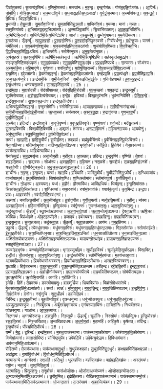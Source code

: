 

  
पिबा॑सु॒तस्य॑। सु॒तस्य॑र॒सिनः॑। र॒सिनो॒मत्स्व॑। मत्स्वा॑नः। न॒इ॒न्द्र॒। इ॒न्द्र॒गोम॑तः। गोम॑त॒इति॒गोऽम॑तः।। आ॒पिर्नः॑। नो॒बो॒धि॒। बो॒धि॒स॒ध॒माद्यः॑। स॒ध॒माद्यो॑वृ॒धे। स॒ध॒माद्य॒इति॑स॒ध॒ऽमाद्यः॑। वृ॒धे॒३॒॑अ॒स्मान्। अ॒स्माँअ॑वन्तु। अ॒व॒न्तु॒ते॒। ते॒धियः॑। धिय॒इति॒धियः॑।।  
भू॒याम॑ते। ते॒सु॒म॒तौ। सु॒म॒तौवा॒जिनः॑। सु॒म॒ताविति॑सु॒ऽम॒तौ। वा॒जिनो॑व॒यं। व॒यम्मा। मानः॑। न॒स्तः। स्तर॒भिमा॑तये। अ॒भिमा॑तय॒इत्य॒भिऽमा॑तये।। अ॒स्माञ्चि॒त्राभिः॑। चि॒त्राभि॑रवतात्। अ॒व॒ता॒द॒भिष्टि॑भिः। अ॒भिष्टि॑भि॒रानः॑। अ॒भिष्टि॑भि॒रित्य॒भिष्टि॑ऽभिः। आनः॑। न॒स्सु॒म्नेषु॑। सु॒म्नेषु॑यामय। य॒म॒येति॑यमय।।  
इ॒माउ॑त्वा। ऊँ॒इत्यूँ॑। त्वा॒पु॒रु॒व॒सो॒। पु॒रु॒व॒सो॒गिरः॑। पु॒रु॒व॒सो॒इति॑पुरुऽवसो। गिरो॑वर्धन्तु। व॒र्ध॒न्तु॒याः। यामम॑। ममेति॒मम॑।। पा॒व॒कव॑र्णा॒श्शुच॑यः। पा॒व॒कव॑र्णा॒इति॑पा॒व॒कऽव॑र्णाः। शुच॑योविप॒श्चितः॑। वि॒प॒श्चितो॒भि। वि॒प॒श्चित॒इति॑वि॒पः॒ऽचितः॑। अ॒भिस्तोमैः॑। स्तोमै॑रनूषत। अ॒नू॒ष॒तेत्य॑नूषत।।  
अ॒यंस॒हस्रं॑। स॒हस्र॒मृषि॑भिः। ऋषि॑भि॒स्सह॑स्कृतं। ऋषि॑भि॒रित्यृषि॑ऽभिः। सह॑स्कृतंसमु॒द्रइ॑व। सहः॑कृत॒मिति॒सहः॑ऽकृतं। स॒मु॒द्रइ॑वपप्रथे। स॒मु॒द्रइ॒वेति॑स॒मु॒द्रःऽइ॑व। प॒प्र॒थ॒इति॑पप्रथे।। स॒त्यस्सः। सोअ॑स्य। अ॒स्य॒म॒हि॒मा। म॒हि॒मागृ॑णे। गृ॒णे॒शवः॑। शवो॑य॒ज्ञेषु॑। य॒ज्ञेषु॑विप्र॒राज्ये॑। वि॒प्र॒राज्य॒इति॑वि॒प्र॒ऽराज्ये॑।।  
इन्द्र॒मित्। इद्दे॒वता॑तये। दे॒वता॑तय॒इन्द्रं॑। दे॒वता॑तय॒इति॑दे॒वऽता॑तये। इन्द्रं॑प्रय॒ति। प्र॒य॒त्य॑ध्व॒रे। प्र॒य॒तीति॑प्र॒ऽय॒ति। अ॒ध्व॒रइत्य॑ध्व॒रे।। इन्द्रं॑समी॒के। स॒मी॒केव॒निनः॑। स॒मी॒कइति॑सं॒ऽई॒के । व॒निनो॑हवामहे। ह॒वा॒म॒ह॒इन्द्रं॑। इन्द्रं॒धन॑स्य। धन॑स्यसा॒तये॑। सा॒तय॒इति॑सा॒तये॑।। 25 ।।  
इन्द्रो॑म॒ह्ना। म॒ह्नारोद॑सी। रोद॑सीपप्रथत्। रोद॑सी॒इति॒रोद॑सी। प॒प्र॒थ॒च्छवः॑। शव॒इन्द्रः॑। इन्द्र॒स्सूर्यं॑। सूर्य॑मरोचयत्। अ॒रो॒च॒य॒दित्य॑रोचयत्।। इन्द्रे॑ह। ह॒विश्वा॑। विश्वा॒भुव॑नानि। भुव॑नानियेमिरे। ये॒मि॒र॒इन्द्रे॑। इन्द्रे॑सुवा॒नासः॑। सु॒वा॒नास॒इन्द॑वः। इन्द्र॑व॒इतीन्द॑वः।।  
अ॒भित्वा॑पू॒र्वपी॑तय॒इन्द्र॑। इन्द्र॒स्तोमे॑भिः। स्तोमे॑भिरा॒यवः॑। आ॒यव॒इत्या॒यवः॑।। स॒मी॒ची॒नास॑ऋ॒भवः॑। स॒मी॒ची॒नास॒इति॑सं॒ऽई॒ची॒नासः॑। ऋ॒भव॒स्सं। सम॑स्वरन्। अ॒स्व॒र॒न्रु॒द्राः। रु॒द्रागृ॑णन्त। गृ॒ण॒न्त॒पूर्व्यं॑। पूर्व्य॒मिति॒पूर्व्यं॑।।  
अ॒स्येत्। इदिन्द्रः॑। इन्द्रो॑वावृधे। वा॒वृ॒धे॒वृष्ण्यं॑। व॒वृ॒ध॒इति॑ववृधे। वृष्ण्यं॒शवः॑। शवो॒मदे॑। मदे॑सु॒तस्य॑। सु॒तस्य॒विष्ण॑वि। विष्ण॒वीति॒विष्ण॑वि।। अ॒द्यातं। तम॑स्य। अ॒स्य॒म॒हि॒मानं॑। म॒हि॒मान॑मा॒यवः॑। आ॒यवोनु॑। अनु॑ष्टुवन्ति। स्तु॒व॒न्ति॒पू॒र्वथा॑। पू॒र्वथेति॑पू॒र्वऽथा॑।।  
तत्वा॑। त्वा॒या॒मि॒। या॒मि॒सु॒वीर्यं॑। सु॒वीर्यं॒तत्। तद्ब्रह्म॑। ब्रह्म॑पू॒र्वचि॑त्तये। पू॒र्वचि॑त्तय॒इति॑पू॒र्वऽचि॑त्तये।। येना॒यति॑भ्यः। यति॑भ्यो॒भृग॑वः। यति॑भ्य॒इति॒यति॑ऽभ्यः। भृग॑वो॒धने॑। धने॑हि॒ते। हि॒तेयेन॑। येन॒प्रस्क॑ण्वं। प्रस्क॑ण्व॒मावि॑थ। आवि॒थेत्यावि॑थ।।  
येना॑समु॒द्रं। स॒मु॒द्रमसृ॑जः। असृ॑जोम॒हीः। म॒हीर॒पः। अ॒पस्तत्। तदि॑न्द्र। इ॒न्द्र॒वृष्णि॑। वृष्णि॑ते। ते॒शवः॑। शव॒इति॒शवः॑।। स॒द्यस्सः। सोअ॑स्य। अ॒स्य॒म॒हि॒मा। म॒हि॒मान। नस॒न्नशे॑। स॒न्नशे॒यं। स॒न्नश॒इति॑सं॒ऽनशे॑। यङ्क्षो॒णीः। क्षॊ॒णीर॑नुचक्र॒दे। अ॒नु॒च॒क्र॒दइत्य॑नु॒ऽच॒क्र॒दे।। 26 ।।  
श॒ग्धीनः॑। न॒इ॒न्द्र॒। इ॒न्द्र॒यत्। यत्वा॑। त्वा॒र॒यिं। र॒यिंयामि॑। यामि॑सु॒वीर्यं॑। सु॒वीर्य॒मिति॑सु॒ऽवीर्यं॑।। श॒ग्धिवाजा॑य। वाजा॑यप्रथ॒मं। प्र॒थ॒मंसिषा॑सते। सिषा॑सतेश॒ग्धि। श॒ग्धिस्तोमा॑य। स्तोमा॑यपूर्व्य। पू॒र्व्येति॑पूर्व्य।।  
श॒ग्धीनः॑। नो॒अ॒स्य। अ॒स्ययत्। यध्द॑। ह॒पौ॒रं। पौ॒रमावि॑थ। आवि॑थ॒धियः॑। धिय॑इन्द्र। इ॒न्द्र॒सिषा॑सतः। सिसा॑सत॒इति॒सिसा॑सतः।। श॒ग्धियथा॑। यथा॒रुश॑मं। रुश॑मं॒श्याव॑कं। श्याव॑कं॒कृपं॑। कृप॒मिन्द्रः॑। इन्द्रः॒प्र। प्रावः॑। आव॒स्व॑र्णरं। स्व॑र्णर॒मिति॒स्वः॑ऽनरं।।  
कन्नव्यः॑। नव्यो॑अत॒सीनां॑। अ॒त॒सीनां॑तु॒रः। तु॒रोगृ॑णीत। गृ॒णी॒त॒मर्त्यः॑। मर्त्य॒इति॒मर्त्यः॑।। न॒हीनु। न्व॑स्य। अ॒स्य॒म॒हि॒मानं॑। म॒हि॒मान॑मिन्द्रि॒यं। इ॒न्द्रि॒यंस्वः॑। स्व॑र्गृ॒णन्तः॑। गृ॒णन्त॑आन॒शुः। आ॒न॒शुरित्या॑न॒शुः।।  
कदु॑स्तु॒वन्तः॑। ऊँ॒इत्यूँ॑। स्तु॒वन्त॑ऋतयन्तः। ऋ॒त॒य॒न्त॒दे॒वता॑। ऋ॒त॒य॒न्तेत्यृ॑तऽयन्त। दे॒वत॒ऋषिः॑। ऋषिः॒कः। कोविप्रः॑। विप्र॑ओहते। ओ॒ह॒त॒इत्यो॑हते।। क॒दाहवं॑। हवं॑मघवन्। म॒घ॒व॒न्नि॒न्द्र॒। म॒घ॒व॒न्निति॑मघऽवन्। इ॒न्द्र॒सु॒न्व॒तः। सु॒न्व॒तःकत्। कदु॑स्तुव॒तः। ऊँ॒इत्यूँ॑। स्तु॒व॒तआग॑मः। आग॑मः। ग॒म॒इति॑गमः।।  
उदु॒त्ये। ऊँ॒इत्यूँ॑। त्येमधु॑मत्तमाः। मधु॑मत्तमा॒गिरः॑। मधु॑मत्तमा॒इति॒मधु॑मत्ऽतमाः। गिर॒स्तोमा॑सः। स्तोमा॑सईरते। ई॒र॒त॒इतीर॑ते।। स॒त्रा॒जितो॑धन॒साः। स॒त्रा॒जित॒इति॑स॒त्रा॒ऽजितः॑। ध॒न॒साअक्षि॑तोतयः। ध॒न॒साइति॑ध॒न॒ऽसाः। अक्षि॑तोतयोवाज॒यन्तः॑। अक्षि॑तोतय॒इत्यक्षि॑तऽऊतयः। वाज॒यन्तो॒रथा॑इव। वा॒ज॒यन्त॒इति॑वा॒ज॒ऽयन्तः॑। रथा॑इ॒वेति॒रथाः॑ऽइव।। 27।।  
कण्वा॑इव॒भृग॑वः। कण्वा॑इ॒वेति॒कण्वाः॑ऽइव। भृग॑व॒स्सूर्या॑इव। सूर्या॑इव॒विश्वं॑। सूर्या॑इ॒वेति॒सूर्याः॑ऽइव। विश्व॒मित्। इध्दी॒तं। धी॒तमा॑न॒शुः। आ॒न॒शुरित्या॑न॒शुः।। इन्द्रं॒स्तोमे॑भिः। स्तोमे॑भिर्म॒हय॑न्तः। म॒हय॑न्तआ॒यवः॑। आ॒यवः॑प्रि॒यमे॑धासः। प्रि॒यमे॑धासोअस्वरन्। प्रि॒यमे॑धास॒इति॑प्रि॒यऽमे॑धासः। अ॒स्व॒र॒न्नित्य॑स्वरन्।।  
यु॒क्ष्वाहि। हिवृ॑त्रहन्तम। वृ॒त्र॒ह॒न्त॒म॒हरी॑। वृ॒त्र॒ह॒न्त॒मेति॑वृत्रऽहन्तम। हरी॑इन्द्र। हरी॒इति॒हरी॑। इ॒न्द्र॒प॒रा॒वतः॑। प॒रा॒वत॒इति॑प॒रा॒ऽवतः॑।। अ॒र्वा॒ची॒नोम॑घवन्। म॒घ॒व॒न्त्सोम॑पीतये। म॒घ॒वन्निति॑मघऽवन्। सोम॑पीतयउ॒ग्रः। उ॒ग्रऋ॒ष्वेभिः॑। ऋ॒ष्वेभि॒राग॑हि। आग॑हि। ग॒हीति॑गहि।।  
इ॒मेहि। हिते॑। ते॒का॒रवः॑। का॒रवो॑वाव॒शुः। वा॒व॒शुर्धि॒या। धि॒याविप्रा॑सः। विप्रा॑सोमे॒धसा॑तये। मे॒धसा॑तय॒इति॑मे॒धऽसा॑तये।। सत्वं। त्वन्नः॑। नो॒म॒घ॒व॒न्। म॒घ॒व॒न्नि॒न्द्र॒। म॒घ॒व॒न्निति॑मघऽवन्। इ॒न्द्र॒गि॒र्व॒णः॒। गि॒र्व॒णो॒वेनः॑। वे॒नोन। नशृ॑णुधि। शृ॒णु॒धी॒हवं॑। हव॒मिति॒हवं॑।।  
निरि॑न्द्र। इ॒न्द्र॒बृ॒ह॒तीभ्यः॑। बृ॒ह॒तीभ्यो॑वृ॒त्रं। वृ॒त्रन्धनु॑भ्यः। धनु॑भ्योअस्फुरः। धनु॑भ्य॒इति॒धनु॑ऽभ्यः। अ॒स्फु॒र॒इत्य॑स्फुरः।। निरर्बु॑दस्य। अर्बु॑दस्य॒मृग॑यस्य। मृग॑यस्यमा॒यिनः॑। मा॒यिनो॒निः। निःपर्व॑तस्य। पर्व॑तस्य॒गाः। गाआ॑जः। आ॒ज॒इत्या॑जः।।  
निर॒ग्नयः॑। अ॒ग्नयो॑रुरुचुः। रु॒रु॒चु॒र्निः। निरु॒सूर्यः॑। ऊँ॒इत्यूँ॑। सूर्यो॒निः। निस्सोमः॑। सोम॑इन्द्रि॒यः। इ॒न्द्रि॒योरसः॑। रस॒इति॒रसः॑।। निर॒न्तरि॑क्षात्। अ॒न्तरि॑क्षादधमः। अ॒ध॒मो॒म॒हां। म॒हामहिं॑। अहिं॑कृ॒षे। कृ॒षेतत्। तदि॑न्द्र। इ॒न्द्र॒पौंस्यं॑। पौंस्य॒मिति॒पौंस्यं॑।। 28 ।।  
यम्मे॑। मे॒दुः। दुरिन्द्रः॑। इन्द्रो॑म॒रुतः॑। म॒रुतः॒पाक॑स्थामा। पाक॑स्थामा॒कौर॑याणः। कौर॑याण॒इति॒कौर॑याणः।। विष्वे॑षां॒त्मना॑। त्मना॒सोभि॑ष्ठं। सोभि॑ष्ठ॒मुपे॑व। उपे॑वदि॒वि। उपे॒वेत्युप॑ऽइव। दि॒विधाव॑मानं। धाव॑मान॒मिति॒धाव॑ऽमानं।।  
रोहि॑तम्मे। मे॒पाक॑स्थामा। पाक॑स्थामासु॒धुरं॑। सु॒धुरं॑कक्ष्य॒प्रां। सु॒धुर॒मिति॑सु॒ऽधुरं॑। क॒क्ष्य॒प्रामिति॑क॒क्ष्य॒ऽप्रां।। अदा॑द्रा॒यः। रा॒योवि॒बोध॑नं। वि॒बोध॑न॒मिति॑वि॒ऽबोध॑नं।।  
यस्मा॑अ॒न्ये। अ॒न्येदश॑। दश॒प्रति॑। प्रति॒धुरं॑। धुरं॒वह॑न्ति। वह॑न्ति॒वह्न॑यः। वह्न॑य॒इति॒वह्न॑यः।। अस्तं॒वयः॑। वयो॒न। नतुग्र्यं॑। तुग्र्य॒मिति॒तुग्र्यं॑।।  
आ॒त्मापि॒तूः। पि॒तूस्त॒नूः। त॒नूर्वासः॑। वास॑ओजो॒दाः। ओ॒जो॒दाअ॒भ्य॑ञ्जनं। ओ॒जो॒दाइत्यो॑जः॒ऽदाः। अ॒भ्यञ्ज॑न॒मित्य॑भि॒ऽअञ्ज॑नं।। तु॒रीय॒मित्। इद्रोहि॑तस्य। रोहि॑तस्य॒पाक॑स्थामानं। पाक॑स्थामानम्भो॒जं। पाक॑स्थामान॒मिति॒पाक॑ऽस्थामानं। भो॒जन्दा॒तारं॑। दा॒तर॑मब्रवं। अ॒ब्र॒व॒मित्य॑ब्रवं।। 29 ।।  

